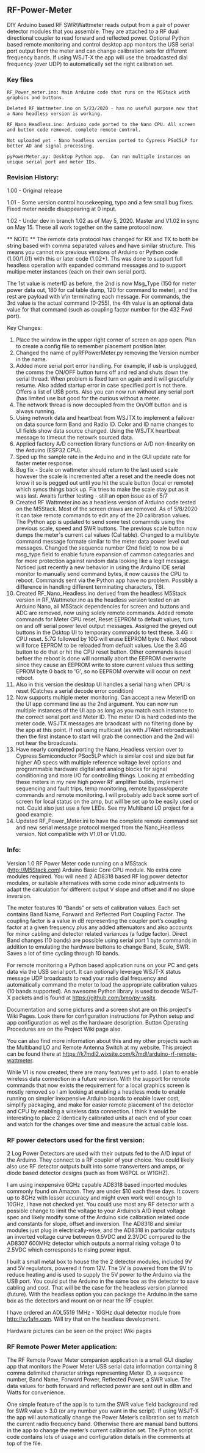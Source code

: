 ## RF-Power-Meter
DIY Arduino based RF SWR\Wattmeter reads output from a pair of power detector modules that you assemble. They are attached to a RF dual directional coupler to read forward and reflected power. Optional Python based remote monitoring and control desktop app monitors the USB serial port output from the meter and can change calibration sets for different frequency bands. If using WSJT-X the app will use the broadcasted dial frequency (over UDP) to automatically set the right calibration set.

### Key files
    RF_Power_meter.ino: Main Arduino code that runs on the M5Stack with graphics and buttons.

    Deleted RF_Wattmeter.ino on 5/23/2020 - has no useful purpose now that a Nano headless version is working.

    RF_Nano_Headless.ino: Arduino code ported to the Nano CPU. All screen and button code removed, complete remote control.

    Not uploaded yet - Nano headless version ported to Cypress PSoC5LP for better AD and signal processing.

    pyPowerMeter.py: Desktop Python app.  Can run multiple instances on unique serial port and meter IDs.

### Revision History:

1.00 - Original release

1.01 - Some version control housekeeping, typo and a few small bug fixes.  Fixed meter needle disappearing at 0 input.

1.02 - Under dev in branch 1.02 as of May 5, 2020.  Master and V1.02 in sync on May 15. These all work together on the same protocol now. 

** NOTE ** The remote data protocol has changed for RX and TX to both be string based with comma separated values and have similar structure. This means you cannot mix previous versions of Arduino or Python code (1.00/1.01) with this or later code (1.02+). Ths was done to support full headless operation with expanded command messages and to support multipe meter instances (each on their own serial port).

The 1st value is meterID as before, the 2nd is now Msg_Type (150 for meter power data out, 180 for cal table dump, 120 for command to meter), and the rest are payload with \r\n terminating each message.  For commands, the 3rd value is the actual command (0-255), the 4th value is an optional data value for that command (such as coupling factor number for the 432 Fwd port). 

Key Changes:
   1. Place the window in the upper right corner of screen on app open. Plan to create a config file to remember placement position later.
   2. Changed the name of pyRFPowerMeter.py removing the Version number in the name.
   3. Added more serial port error handling. For example, if usb is unplugged, the comms the ON/OFF button turns off and red and shuts down the serial thread.  When problem is fixed turn on again and it will gracefully resume. Also added startup error in case specified port is not there. Offers a list of USB ports.  Also you can now run without any serial port (has limited use but good for the curious without a meter. 
   4. The network thread is now decoupled from the On/Off button and is always running.  
   5. Using network data and heartbeat from WSJTX to implement a failover on data source form Band and Radio ID.  Color and ID name changes to UI fields show data source changed.  Using the WSJTX heartbeat message to timeout the netowrk sourced data.
   6. Applied factory A/D correction library functions or A/D non-linearity on the Arduino (ESP32 CPU).
   7. Sped up the sample rate in the Arduino and in the GUI update rate for faster meter response.  
   8. Bug fix - Scale on wattmeter should return to the last used scale however the scale is incremented after a reset and the needle does not know it so is pegged out until you hit the scale button (local or remote) which syncs things back up. Fix tries to make the scale stay put as it was last.  Awaits further testing - still an open issue as of 5/7
   9. Created RF Wattmeter.ino as a headless version of Arduino code tested on the M5Stack. Most of the screen draws are removed. As of 5/8/2020 it can take remote commands to edit any of the 20 calibration values. The Python app is updated to send some test comamnds using the previous scale, speed and SWR buttons. The previous scale button now dumps the meter's current cal values (Cal table).  Changed to a multibyte command message formate similar to the meter data power level out messages.  Changed the sequence number (2nd field) to now be a msg_type field to enable future expansion of cammon categoaries and for more protection against random data looking like a legit message.  Noticed just recently a new behavior in using the Arduino IDE serial monitor to manually send command bytes, it now causes the CPU to reboot. Commands sent via the Python app have no problem.  Possibly a difference in handling different terminating characters, TBI.
   10. Created RF_Nano_Headless.ino derived from the headless M5Stack version in RF_Wattmeter.ino as the headless version tested on an Arduino Nano, all M5Stack dependencies for screen and buttons and ADC are removed, now using solely remote commands. Added remote commands for Meter CPU reset, Reset EEPROM to default values, turn on and off serial power level output messages.  Assigned the greyed out buttons in the Dsktop UI to temporary commands to test these. 3.4G = CPU reset. 5.7G followed by 10G will erase EEPROM byte 0.  Next reboot will force EEPROM to be reloaded from defualt values.  Use the 3.4G button to do that or hit the CPU reset button. Other commands issued befoer the reboot is done will normally abort the EEPROM overwrite since they cause an EEPROM write to store current values thus setting EPROM byte 0 back to 'G', so no EEPROM overwite will occur on next reboot.  
   11. Also in this version the desktop UI handles a serial hang when CPU is reset (Catches a serial decode error condition)
   12. Now supports multiple meter monitoring. Can accept a new MeterID on the UI app command line as the 2nd argument. You can now run multiple instances of the UI app as long as you match each instance to the correct serial port and Meter ID. The meter ID is hard coded into the meter code. WSJTX messages are braodcast with no filtering done by the app at this point. If not using multicast (as with JTAlert rebroadcasts) then the first instance to start will grab the connection and the 2nd will not hear the broadcasts.
   13. Have nearly completed porting the Nano_Headless version over to Cypress Semiconductor PSoc5LP which is similar cost and size but far higher AD specs with multiple reference voltage level options and programmable hardware digital and analog blocks for signal conditioning and more I/O for controlling things.  Looking at embedding these meters in my new high power RF amplifier builds, implement sequencing and fault trips, temp monitoring, remote bypass/operate commands and remote monitoring. I will probably add back some sort of screen for local status on the amp, but will be set up to be easily used or not.  Could also just use a few LEDs.  See my Multiband LO project for a good example.
   14. Updated RF_Power_Meter.ini to have the complete remote command set and new serial message protocol merged from the Nano_Headless version.  Not compatible with V1.01 or V1.00.
 

### Info:
Version 1.0 RF Power Meter code running on a M5Stack (http://M5Stack.com) Arduino Basic Core CPU module.  No extra core modules required.  You will need 2 AD8318 based RF log power detector modules, or suitable alternatives with some code minor adjustments to adapt the calculation for different output V slope and offset and if no slope inversion.

The meter features 10 “Bands” or sets of calibration values. Each set contains Band Name, Forward and Reflected Port Coupling Factor. The coupling factor is a value in dB representing the coupler port’s coupling factor at a given frequency plus any added attenuators and also accounts for minor cabling and detector related variances (a fudge factor). Direct Band changes (10 bands) are possible using serial port 1 byte commands in addition to emulating the hardware buttons to change Band, Scale, SWR. Saves a lot of time cycling through 10 bands.

For remote monitoring a Python based application runs on your PC and gets data via the USB serial port. It can optionally leverage WSJT-X status message UDP broadcasts to read your radio dial frequency and automatically command the meter to load the appropriate calibration values (10 bands supported). An awesome Python library is used to decode WSJT-X packets and is found at  https://github.com/bmo/py-wsjtx.

Documentation and some pictures and a screen shot are on this project's Wiki Pages. Look there for configuration instructions for Python setup and app configuration as well as the hardware description. Button Operating Procedures are on the Project Wiki page also.

You can also find more information about this and my other projects such as the Multiband LO and Remote Antenna Switch at my website.  This project can be found there at https://k7mdl2.wixsite.com/k7mdl/arduino-rf-remote-wattmeter.

While V1 is now created, there are many features yet to add. I plan to enable wireless data connection in a future version.  With the support for remote commands that now exists the requirement for a local graphics screen is mostly removed so I am looking at enabling a headless mode to enable running on simpler inexpensive Arduino boards to enable lower cost, simplify packaging, and make for easier remote placement of the detector and CPU by enabling a wireless data connection. I think it would be interesting to place 2 identically calibrated units at each end of your coax and watch for the changes over time and measure the actual cable loss. 
 
### RF power detectors used for the first version:
2 Log Power Detectors are used with their outputs fed to the A/D input of the Arduino. They connect to a RF coupler of your choice. You could likely also use RF detector outputs built into some transverters and amps, or diode based detector designs (such as from W6PQL or W1GHZ).

I am using inexpensive 6GHz capable AD8318 based imported modules commonly found on Amazon. They are under $10 each these days. It covers up to 8GHz with lesser accuracy and might even work well enough to 10GHz, I have not checked yet. You could use most any RF detector with a possible change to limit the voltage to your Arduino’s A/D input voltage spec and likely modify some of the Arduino side calibration related code and constants for slope, offset and inversion. The AD8318 and similar modules just plug in electrically-wise, and the AD8318 in particular outputs an inverted voltage curve between 0.5VDC and 2.3VDC compared to the AD8307 600MHz detector which outputs a normal rising voltage 0 to 2.5VDC which corresponds to rising power input. 

I built a small metal box to house the the 2 detector modules, included 9V and 5V regulators, powered it from 12V.  The 5V is powered from the 9V to reduce heating and is used to supply the 5V power to the Arduino via the USB port. You could put the Arduino in the same box as the detector to save cabling and cost.  That will be the case for the headless version planned (future). With the headless option you can package the Arduino in the same box as the detectors and mount on or near the RF coupler.

I have ordered an ADL5519 1MHz - 10GHz dual detector module from http://sv1afn.com. Will try that on the headless development.
 
Hardware pictures can be seen on the project Wiki pages
 
### RF Remote Power Meter application:
The RF Remote Power Meter companion application is a small GUI display app that monitors the Power Meter USB serial data information containing 8 comma delimited character strings representing Meter ID, a sequence number, Band Name, Forward Power, Reflected Power, a SWR value. The data values for both forward and reflected power are sent out in dBm and Watts for convenience. 

One simple feature of the app is to turn the SWR value field background red for SWR value > 3.0 (or any number you want in the script).  If using WSJT-X the app will automatically change the Power Meter’s calibration set to match the current radio frequency band. Otherwise there are manual band buttons in the app to change the meter’s current calibration set. The Python script code contains lots of usage and configuration details in the comments at top of the file.
